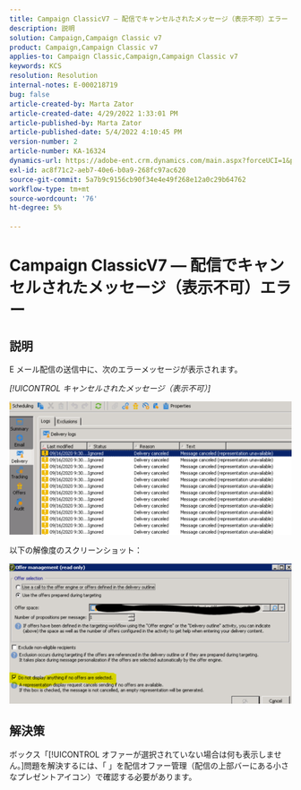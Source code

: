```yaml
---
title: Campaign ClassicV7 — 配信でキャンセルされたメッセージ（表示不可）エラー
description: 説明
solution: Campaign,Campaign Classic v7
product: Campaign,Campaign Classic v7
applies-to: Campaign Classic,Campaign,Campaign Classic v7
keywords: KCS
resolution: Resolution
internal-notes: E-000218719
bug: false
article-created-by: Marta Zator
article-created-date: 4/29/2022 1:33:01 PM
article-published-by: Marta Zator
article-published-date: 5/4/2022 4:10:45 PM
version-number: 2
article-number: KA-16324
dynamics-url: https://adobe-ent.crm.dynamics.com/main.aspx?forceUCI=1&pagetype=entityrecord&etn=knowledgearticle&id=deaa59df-c0c7-ec11-a7b6-0022480a1d64
exl-id: ac8f71c2-aeb7-40e6-b0a9-268fc97ac620
source-git-commit: 5a7b9c9156cb90f34e4e49f268e12a0c29b64762
workflow-type: tm+mt
source-wordcount: '76'
ht-degree: 5%

---
```


# Campaign ClassicV7 — 配信でキャンセルされたメッセージ（表示不可）エラー

## 説明


E メール配信の送信中に、次のエラーメッセージが表示されます。

*[!UICONTROL キャンセルされたメッセージ（表示不可）]*

![](assets/___dfaa59df-c0c7-ec11-a7b6-0022480a1d64___.png)


以下の解像度のスクリーンショット： 


![](assets/___e1aa59df-c0c7-ec11-a7b6-0022480a1d64___.png)


## 解決策


ボックス「[!UICONTROL オファーが選択されていない場合は何も表示しません。]問題を解決するには、「 」を配信オファー管理（配信の上部バーにある小さなプレゼントアイコン）で確認する必要があります。
